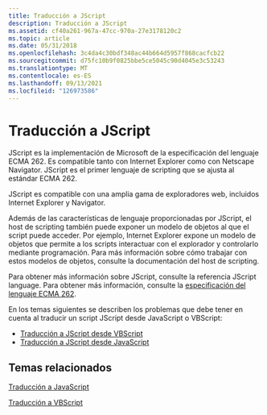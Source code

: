 ```yaml
---
title: Traducción a JScript
description: Traducción a JScript
ms.assetid: cf40a261-967a-47cc-970a-27e3178120c2
ms.topic: article
ms.date: 05/31/2018
ms.openlocfilehash: 3c4da4c30bdf348ac44b664d5957f868cacfcb22
ms.sourcegitcommit: d75fc10b9f0825bbe5ce5045c90d4045e3c53243
ms.translationtype: MT
ms.contentlocale: es-ES
ms.lasthandoff: 09/13/2021
ms.locfileid: "126973586"
---
```

# <a name="translating-to-jscript"></a>Traducción a JScript

JScript es la implementación de Microsoft de la especificación del lenguaje ECMA 262. Es compatible tanto con Internet Explorer como con Netscape Navigator. JScript es el primer lenguaje de scripting que se ajusta al estándar ECMA 262.

JScript es compatible con una amplia gama de exploradores web, incluidos Internet Explorer y Navigator.

Además de las características de lenguaje proporcionadas por JScript, el host de scripting también puede exponer un modelo de objetos al que el script puede acceder. Por ejemplo, Internet Explorer expone un modelo de objetos que permite a los scripts interactuar con el explorador y controlarlo mediante programación. Para más información sobre cómo trabajar con estos modelos de objetos, consulte la documentación del host de scripting.

Para obtener más información sobre JScript, consulte la referencia JScript language. Para obtener más información, consulte la [especificación del lenguaje ECMA 262](https://www.ecma-international.org/publications/standards/Ecma-262.htm).

En los temas siguientes se describen los problemas que debe tener en cuenta al traducir un script JScript desde JavaScript o VBScript:

-   [Traducción a JScript desde VBScript](translating-to-jscript-from-vbscript.md)
-   [Traducción a JScript desde JavaScript](translating-to-jscript-from-javascript.md)

## <a name="related-topics"></a>Temas relacionados

<dl> <dt>

[Traducción a JavaScript](translating-to-javascript.md)
</dt> <dt>

[Traducción a VBScript](translating-to-vbscript.md)
</dt> </dl>

 

 




